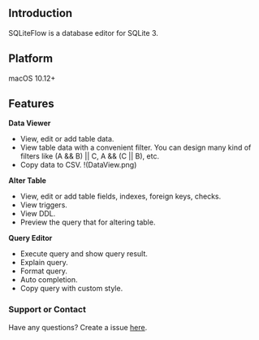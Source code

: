 ## Introduction
SQLiteFlow is a database editor for SQLite 3.

## Platform
macOS 10.12+ 

## Features

**Data Viewer**

- View, edit or add table data.
- View table data with a convenient filter. You can design many kind of filters like (A && B) \|\| C, A && (C \|\| B), etc.
- Copy data to CSV.
!(DataView.png)

**Alter Table**

- View, edit or add table fields, indexes, foreign keys, checks.
- View triggers.
- View DDL.
- Preview the query that for altering table.

**Query Editor**

- Execute query and show query result.
- Explain query.
- Format query.
- Auto completion.
- Copy query with custom style.

### Support or Contact

Have any questions? Create a issue [here](https://github.com/SQLiteFlow/sqliteflow.github.io/issues).
